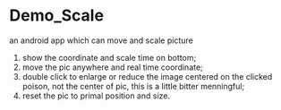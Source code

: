 # Demo_Scale
an android app which can move and scale picture 
1. show the coordinate and scale time on bottom;
2. move the pic anywhere and real time coordinate;
3. double click to enlarge or reduce the image centered on the clicked poison, not the center of pic, this is a little bitter menningful;
4. reset the pic to primal position and size.

